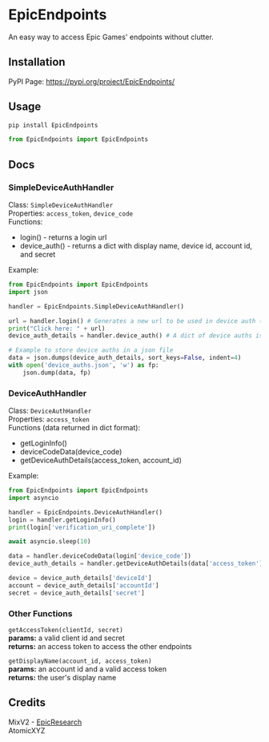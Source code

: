 # EpicEndpoints
An easy way to access Epic Games' endpoints without clutter.

## Installation
PyPI Page: https://pypi.org/project/EpicEndpoints/

## Usage
```bash
pip install EpicEndpoints
``` 
```python
from EpicEndpoints import EpicEndpoints
```

## Docs

### SimpleDeviceAuthHandler
Class: `SimpleDeviceAuthHandler` <br>
Properties: `access_token`, `device_code`<br>
Functions:<br>
- login() - returns a login url
- device_auth() - returns a dict with display name, device id, account id, and secret

Example:
```python
from EpicEndpoints import EpicEndpoints
import json

handler = EpicEndpoints.SimpleDeviceAuthHandler()

url = handler.login() # Generates a new url to be used in device auth (this MUST be created before using device_auth())
print("Click here: " + url) 
device_auth_details = handler.device_auth() # A dict of device auths is created automatically when the user clicks "confirm"

# Example to store device auths in a json file
data = json.dumps(device_auth_details, sort_keys=False, indent=4)
with open('device_auths.json', 'w') as fp:
    json.dump(data, fp)
```

### DeviceAuthHandler
Class: `DeviceAuthHandler` <br>
Properties: `access_token`<br>
Functions (data returned in dict format):<br>
- getLoginInfo()<br>
- deviceCodeData(device_code)<br>
- getDeviceAuthDetails(access_token, account_id)<br>

Example:
```python
from EpicEndpoints import EpicEndpoints
import asyncio

handler = EpicEndpoints.DeviceAuthHandler()
login = handler.getLoginInfo()
print(login['verification_uri_complete'])

await asyncio.sleep(10)

data = handler.deviceCodeData(login['device_code'])
device_auth_details = handler.getDeviceAuthDetails(data['access_token'],data['account_id'])

device = device_auth_details['deviceId']
account = device_auth_details['accountId']
secret = device_auth_details['secret']
```

### Other Functions <br>
`getAccessToken(clientId, secret)`<br>
**params:** a valid client id and secret<br>
**returns:** an access token to access the other endpoints<br>

`getDisplayName(account_id, access_token)`<br>
**params:** an account id and a valid access token<br>
**returns:** the user's display name<br>

## Credits
MixV2 - [EpicResearch](https://github.com/MixV2/EpicResearch) <br>
AtomicXYZ <br>


